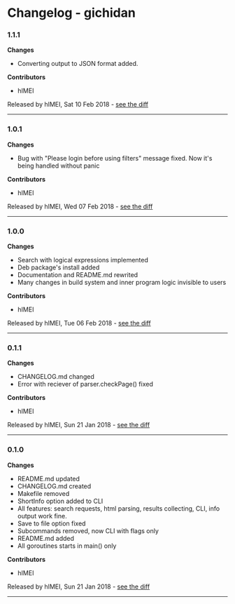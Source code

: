 # Changelog - gichidan

### 1.1.1

__Changes__

- Converting output to JSON format added.




__Contributors__

- hIMEI

Released by hIMEI, Sat 10 Feb 2018 -
[see the diff](https://github.com/hIMEI29A/gichidan/compare/1.0.1...1.1.1#diff)
______________

### 1.0.1

__Changes__

- Bug with "Please login before using filters" message fixed. Now it's
  being handled without panic




__Contributors__

- hIMEI

Released by hIMEI, Wed 07 Feb 2018 -
[see the diff](https://github.com/hIMEI29A/gichidan/compare/1.0.0...1.0.1#diff)
______________

### 1.0.0

__Changes__

- Search with logical expressions implemented
- Deb package's install added
- Documentation and README.md rewrited
- Many changes in build system and inner program logic invisible to users




__Contributors__

- hIMEI

Released by hIMEI, Tue 06 Feb 2018 -
[see the diff](https://github.com/hIMEI29A/gichidan/compare/0.1.1...1.0.0#diff)
______________

### 0.1.1

__Changes__

- CHANGELOG.md changed
- Error with reciever of parser.checkPage() fixed

__Contributors__

- hIMEI

Released by hIMEI, Sun 21 Jan 2018 -
[see the diff](https://github.com/hIMEI29A/gichidan/compare/0.1.0...0.1.1#diff)
______________

### 0.1.0

__Changes__

- README.md updated
- CHANGELOG.md created
- Makefile removed
- ShortInfo option added to CLI
- All features: search requests, html parsing, results collecting, CLI, info output work fine.
- Save to file option fixed
- Subcommands removed, now CLI with flags only
- README.md added
- All goroutines starts in main() only

__Contributors__

- hIMEI

Released by hIMEI, Sun 21 Jan 2018 -
[see the diff](https://github.com/hIMEI29A/gichidan/compare/e57581e8c548fee66ffbff1b7dea693ee27a7b2d...0.1.0#diff)
______________


